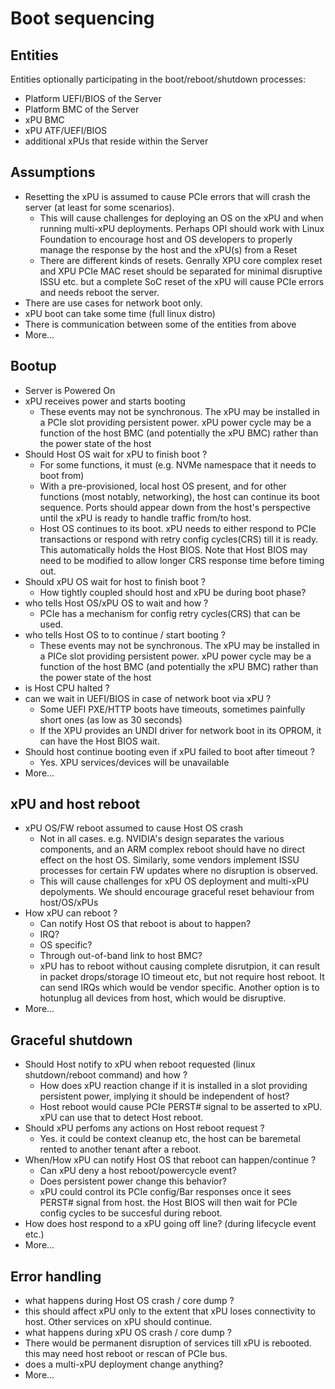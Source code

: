 # Boot sequencing

## Entities

Entities optionally participating in the boot/reboot/shutdown processes:

- Platform UEFI/BIOS of the Server
- Platform BMC of the Server
- xPU BMC
- xPU ATF/UEFI/BIOS
- additional xPUs that reside within the Server

## Assumptions

- Resetting the xPU is assumed to cause PCIe errors that will crash the server (at least for some scenarios).
  - This will cause challenges for deploying an OS on the xPU and when running multi-xPU deployments. Perhaps OPI should work with Linux Foundation to encourage host and OS developers to properly manage the response by the host and the xPU(s) from a Reset
  - There are different kinds of resets. Genrally XPU core complex reset and XPU PCIe MAC reset should be separated for minimal disruptive ISSU etc. but a complete SoC reset of the xPU will cause PCIe errors and needs reboot the server.
- There are use cases for network boot only.
- xPU boot can take some time (full linux distro)
- There is communication between some of the entities from above
- More...

## Bootup

- Server is Powered On
- xPU receives power and starts booting
  - These events may not be synchronous. The xPU may be installed in a PCIe slot providing persistent power. xPU power cycle may be a function of the host BMC (and potentially the xPU BMC) rather than the power state of the host
- Should Host OS wait for xPU to finish boot ?
  - For some functions, it must (e.g. NVMe namespace that it needs to boot from)
  - With a pre-provisioned, local host OS present, and for other functions (most notably, networking), the host can continue its boot sequence. Ports should appear down from the host's perspective until the xPU is ready to handle traffic from/to host.
  - Host OS continues to its boot. xPU needs to either respond to PCIe transactions or respond with retry config cycles(CRS) till it is ready. This automatically holds the Host BIOS. Note that Host BIOS may need to be modified to allow longer CRS response time before timing out.
- Should xPU OS wait for host to finish boot ?
  - How tightly coupled should host and xPU be during boot phase?
- who tells Host OS/xPU OS to wait and how ?
  - PCIe has a mechanism for config retry cycles(CRS) that can be used.
- who tells Host OS to to continue / start booting ?
  - These events may not be synchronous. The xPU may be installed in a PICe slot providing persistent power. xPU power cycle may be a function of the host BMC (and potentially the xPU BMC) rather than the power state of the host
- is Host CPU halted ?
- can we wait in UEFI/BIOS in case of network boot via xPU ?
  - Some UEFI PXE/HTTP boots have timeouts, sometimes painfully short ones (as low as 30 seconds)
  - If the XPU provides an UNDI driver for network boot in its OPROM, it can have the Host BIOS wait.
- Should host continue booting even if xPU failed to boot after timeout ?
  - Yes. XPU services/devices will be unavailable
- More...

## xPU and host reboot

- xPU OS/FW reboot assumed to cause Host OS crash
  - Not in all cases. e.g. NVIDIA's design separates the various components, and an ARM complex reboot should have no direct effect on the host OS. Similarly, some vendors implement ISSU processes for certain FW updates where no disruption is observed.
  - This will cause challenges for xPU OS deployment and multi-xPU depolyments. We should encourage graceful reset behaviour from host/OS/xPUs
- How xPU can reboot ?
  - Can notify Host OS that reboot is about to happen?
  - IRQ?
  - OS specific?
  - Through out-of-band link to host BMC?
  - xPU has to reboot without causing complete disrutpion, it can result in packet drops/storage IO timeout etc, but not require host reboot. It can send IRQs which would be vendor specific. Another option is to hotunplug all devices from host, which would be disruptive.
- More...

## Graceful shutdown

- Should Host notify to xPU when reboot requested (linux shutdown/reboot command) and how ?
  - How does xPU reaction change if it is installed in a slot providing persistent power, implying it should be independent of host?
  - Host reboot would cause PCIe PERST# signal to be asserted to xPU. xPU can use that to detect Host reboot.
- Should xPU perfoms any actions on Host reboot request ?
  - Yes. it could be context cleanup etc, the host can be baremetal rented to another tenant after a reboot.
- When/How xPU can notify Host OS that reboot can happen/continue ?
  - Can xPU deny a host reboot/powercycle event?
  - Does persistent power change this behavior?
  - xPU could control its PCIe config/Bar  responses once it sees PERST# signal from host. the Host BIOS will then wait for PCIe config cycles to be succesful during reboot.
- How does host respond to a xPU going off line? (during lifecycle event etc.)
- More...

## Error handling

- what happens during Host OS crash / core dump ?
- this should affect xPU only to the extent that xPU loses connectivity to host. Other services on xPU should continue.
- what happens during xPU OS crash / core dump ?
- There would be permanent disruption of services till xPU is rebooted. this may need host reboot or rescan of PCIe bus.
- does a multi-xPU deployment change anything?
- More...
